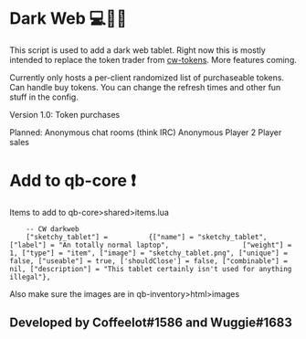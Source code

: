 # Dark Web 💻🦹‍♂️
This script is used to add a dark web tablet. 
Right now this is mostly intended to replace the token trader from [cw-tokens](https://github.com/Coffeelot/cw-tokens). More features coming.

Currently only hosts a per-client randomized list of purchaseable tokens. Can handle buy tokens. You can change the refresh times and other fun stuff in the config.


Version 1.0:
Token purchases

Planned:
Anonymous chat rooms (think IRC)
Anonymous Player 2 Player sales 


# Add to qb-core ❗
Items to add to qb-core>shared>items.lua 
```
	-- CW darkweb
	["sketchy_tablet"] =          {["name"] = "sketchy_tablet",         ["label"] = "An totally normal laptop",                  ["weight"] = 1, ["type"] = "item", ["image"] = "sketchy_tablet.png", ["unique"] = false, ["useable"] = true, ['shouldClose'] = false, ["combinable"] = nil, ["description"] = "This tablet certainly isn't used for anything illegal"},

```
 
Also make sure the images are in qb-inventory>html>images
## Developed by Coffeelot#1586 and Wuggie#1683